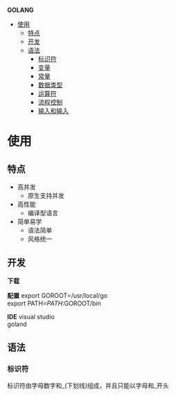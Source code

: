 **GOLANG**
- [使用](#使用)
  - [特点](#特点)
  - [开发](#开发)
  - [语法](#语法)
    - [标识符](#标识符)
    - [变量](#变量)
    - [常量](#常量)
    - [数据类型](#数据类型)
    - [运算符](#运算符)
    - [流程控制](#流程控制)
    - [输入和输入](#输入和输入)


# 使用 #
## 特点 ##
- 高并发
  - 原生支持并发
- 高性能
  - 编译型语言
- 简单易学
  - 语法简单
  - 风格统一

## 开发 ##
**下载**

**配置**
export GOROOT=/usr/local/go  
export PATH=$PATH:$GOROOT/bin

**IDE**
visual studio  
goland

## 语法 ##
### 标识符 ###
标识符由字母数字和_(下划线)组成，并且只能以字母和_开头  